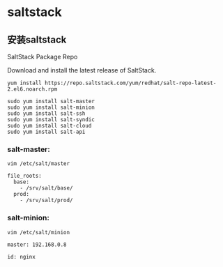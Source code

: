 # saltstack

## 安装saltstack

SaltStack Package Repo

Download and install the latest release of SaltStack.


`yum install https://repo.saltstack.com/yum/redhat/salt-repo-latest-2.el6.noarch.rpm`

```
sudo yum install salt-master
sudo yum install salt-minion
sudo yum install salt-ssh
sudo yum install salt-syndic
sudo yum install salt-cloud
sudo yum install salt-api
```

### salt-master:
`vim /etc/salt/master`
```
file_roots:
  base:
    - /srv/salt/base/
  prod:
    - /srv/salt/prod/
```


### salt-minion:
`vim /etc/salt/minion`
```
master: 192.168.0.8

id: nginx
```
